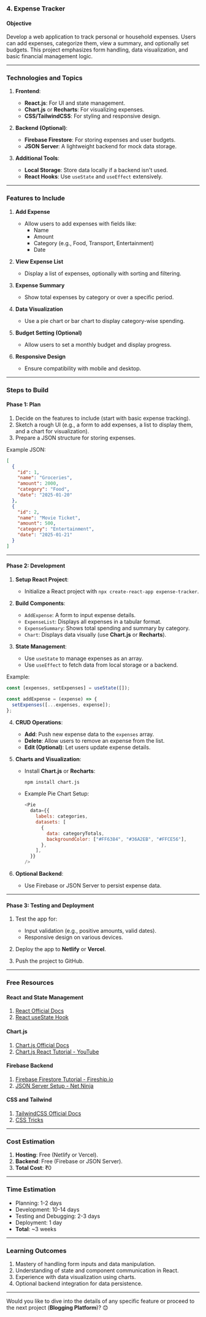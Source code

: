 ### **4. Expense Tracker**

#### **Objective**  
Develop a web application to track personal or household expenses. Users can add expenses, categorize them, view a summary, and optionally set budgets. This project emphasizes form handling, data visualization, and basic financial management logic.

---

### **Technologies and Topics**  

1. **Frontend**:  
   - **React.js**: For UI and state management.  
   - **Chart.js** or **Recharts**: For visualizing expenses.  
   - **CSS/TailwindCSS**: For styling and responsive design.

2. **Backend (Optional)**:  
   - **Firebase Firestore**: For storing expenses and user budgets.  
   - **JSON Server**: A lightweight backend for mock data storage.

3. **Additional Tools**:  
   - **Local Storage**: Store data locally if a backend isn't used.  
   - **React Hooks**: Use `useState` and `useEffect` extensively.

---

### **Features to Include**  

1. **Add Expense**  
   - Allow users to add expenses with fields like:  
     - Name  
     - Amount  
     - Category (e.g., Food, Transport, Entertainment)  
     - Date  

2. **View Expense List**  
   - Display a list of expenses, optionally with sorting and filtering.  

3. **Expense Summary**  
   - Show total expenses by category or over a specific period.  

4. **Data Visualization**  
   - Use a pie chart or bar chart to display category-wise spending.  

5. **Budget Setting (Optional)**  
   - Allow users to set a monthly budget and display progress.  

6. **Responsive Design**  
   - Ensure compatibility with mobile and desktop.  

---

### **Steps to Build**

#### **Phase 1: Plan**  
1. Decide on the features to include (start with basic expense tracking).  
2. Sketch a rough UI (e.g., a form to add expenses, a list to display them, and a chart for visualization).  
3. Prepare a JSON structure for storing expenses.

Example JSON:  
```json
[
  {
    "id": 1,
    "name": "Groceries",
    "amount": 2000,
    "category": "Food",
    "date": "2025-01-20"
  },
  {
    "id": 2,
    "name": "Movie Ticket",
    "amount": 500,
    "category": "Entertainment",
    "date": "2025-01-21"
  }
]
```

---

#### **Phase 2: Development**

1. **Setup React Project**:  
   - Initialize a React project with `npx create-react-app expense-tracker`.  

2. **Build Components**:  
   - `AddExpense`: A form to input expense details.  
   - `ExpenseList`: Displays all expenses in a tabular format.  
   - `ExpenseSummary`: Shows total spending and summary by category.  
   - `Chart`: Displays data visually (use **Chart.js** or **Recharts**).  

3. **State Management**:  
   - Use `useState` to manage expenses as an array.  
   - Use `useEffect` to fetch data from local storage or a backend.

Example:  
```javascript
const [expenses, setExpenses] = useState([]);

const addExpense = (expense) => {
  setExpenses([...expenses, expense]);
};
```

4. **CRUD Operations**:  
   - **Add**: Push new expense data to the `expenses` array.  
   - **Delete**: Allow users to remove an expense from the list.  
   - **Edit (Optional)**: Let users update expense details.

5. **Charts and Visualization**:  
   - Install **Chart.js** or **Recharts**:  
     ```bash
     npm install chart.js
     ```  
   - Example Pie Chart Setup:  
     ```javascript
     <Pie
       data={{
         labels: categories,
         datasets: [
           {
             data: categoryTotals,
             backgroundColor: ["#FF6384", "#36A2EB", "#FFCE56"],
           },
         ],
       }}
     />
     ```

6. **Optional Backend**:  
   - Use Firebase or JSON Server to persist expense data.

---

#### **Phase 3: Testing and Deployment**  

1. Test the app for:  
   - Input validation (e.g., positive amounts, valid dates).  
   - Responsive design on various devices.  

2. Deploy the app to **Netlify** or **Vercel**.  
3. Push the project to GitHub.  

---

### **Free Resources**

#### **React and State Management**  
1. [React Official Docs](https://reactjs.org/docs/getting-started.html)  
2. [React useState Hook](https://reactjs.org/docs/hooks-state.html)  

#### **Chart.js**  
1. [Chart.js Official Docs](https://www.chartjs.org/docs/latest/)  
2. [Chart.js React Tutorial - YouTube](https://www.youtube.com/watch?v=sBws8MSXN7A)  

#### **Firebase Backend**  
1. [Firebase Firestore Tutorial - Fireship.io](https://fireship.io/lessons/firestore-guide/)  
2. [JSON Server Setup - Net Ninja](https://www.youtube.com/watch?v=TRcd2F8_rhI)  

#### **CSS and Tailwind**  
1. [TailwindCSS Official Docs](https://tailwindcss.com/docs)  
2. [CSS Tricks](https://css-tricks.com/)  

---

### **Cost Estimation**  
1. **Hosting**: Free (Netlify or Vercel).  
2. **Backend**: Free (Firebase or JSON Server).  
3. **Total Cost**: ₹0  

---

### **Time Estimation**  
- Planning: 1-2 days  
- Development: 10-14 days  
- Testing and Debugging: 2-3 days  
- Deployment: 1 day  
- **Total**: ~3 weeks  

---

### **Learning Outcomes**  
1. Mastery of handling form inputs and data manipulation.  
2. Understanding of state and component communication in React.  
3. Experience with data visualization using charts.  
4. Optional backend integration for data persistence.  

---

Would you like to dive into the details of any specific feature or proceed to the next project (**Blogging Platform**)? 😊
